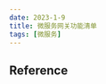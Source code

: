 ```yaml
---
date: 2023-1-9
title: 微服务网关功能清单
tags: [微服务]
---
```



## Reference

[]( https://help.aliyun.com/document_detail/466254.html?spm=a2c4g.11186623.0.0.78d53d96ZsFRlc)



